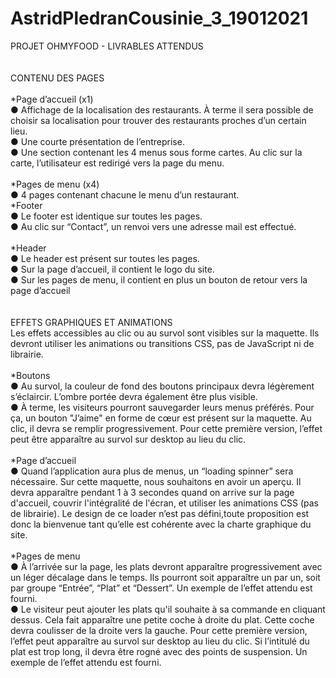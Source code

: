 # AstridPledranCousinie_3_19012021
PROJET OHMYFOOD - LIVRABLES ATTENDUS </br></br>
</br>CONTENU DES PAGES </br></br>
*Page d’accueil (x1)</br>
● Affichage de la localisation des restaurants. À terme il sera possible de choisir sa localisation pour trouver des restaurants proches d’un certain lieu.</br>
● Une courte présentation de l’entreprise.</br>
● Une section contenant les 4 menus sous forme cartes. Au clic sur la carte, l’utilisateur est redirigé vers la page du menu.</br></br>
*Pages de menu (x4)</br>
● 4 pages contenant chacune le menu d’un restaurant.</br>
*Footer</br>
● Le footer est identique sur toutes les pages.</br>
● Au clic sur “Contact”, un renvoi vers une adresse mail est effectué.</br></br>
*Header</br>
● Le header est présent sur toutes les pages.</br>
● Sur la page d’accueil, il contient le logo du site.</br>
● Sur les pages de menu, il contient en plus un bouton de retour vers la page d’accueil</br></br>
</br>EFFETS GRAPHIQUES ET ANIMATIONS</br>
Les effets accessibles au clic ou au survol sont visibles sur la maquette. Ils devront utiliser les animations ou transitions CSS, pas de JavaScript ni de librairie.</br>
</br>*Boutons</br>
● Au survol, la couleur de fond des boutons principaux devra légèrement s’éclaircir. L’ombre portée devra également être plus visible.</br>
● À terme, les visiteurs pourront sauvegarder leurs menus préférés. Pour ça, un bouton "J’aime" en forme de cœur est présent sur la maquette. Au clic, il devra se remplir progressivement. Pour cette première version, l’effet peut être apparaître au survol sur desktop au lieu du clic.</br></br>
*Page d’accueil</br>
● Quand l’application aura plus de menus, un “loading spinner” sera nécessaire. Sur cette maquette, nous souhaitons en avoir un aperçu. Il devra apparaître pendant 1 à 3 secondes quand on arrive sur la page d'accueil, couvrir l'intégralité de l'écran, et utiliser les animations CSS (pas de librairie). Le design de ce loader n’est pas défini,toute proposition est donc la bienvenue tant qu’elle est cohérente avec la charte graphique du site.</br>
</br>*Pages de menu</br>
● À l’arrivée sur la page, les plats devront apparaître progressivement avec un léger décalage dans le temps. Ils pourront soit apparaître un par un, soit par groupe “Entrée”, “Plat” et “Dessert”. Un exemple de l’effet attendu est fourni.</br>
● Le visiteur peut ajouter les plats qu'il souhaite à sa commande en cliquant dessus. Cela fait apparaître une petite coche à droite du plat. Cette coche devra coulisser de la droite vers la gauche. Pour cette première version, l’effet peut apparaître au survol sur desktop au lieu du clic. Si l’intitulé du plat est trop long, il devra être rogné avec des points de suspension. Un exemple de l’effet attendu est fourni.
